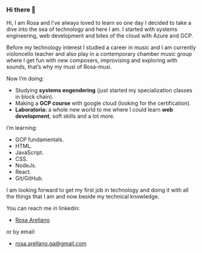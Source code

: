 ### Hi there 👋

Hi, I am Rosa and I’ve always loved to learn so one day I decided to take a dive into the sea of technology and here I am. I started with systems engineering, web development and bites of the cloud with Azure and GCP.

Before my technology interest I studied a career in music and I am currently violoncello teacher and also play in a contemporary chamber music group where I get fun with new composers, improvising and exploring with sounds, that’s why my musi of Rosa-musi.

Now I’m doing:

-	Studying **systems engendering**  (just started my specialization classes in block chain).
-	Making a **GCP course** with google cloud (looking for the certification).
-	**Laboratoria:** a whole new world to me where I could learn **web development**, soft skills and a lot more.


I’m learning:

-	GCP fundamentals.
-	HTML.
-	JavaScript.
-	CSS.
-	NodeJs.
-	React.
-	Git/GitHub.

I am looking forward to get my first job in technology and doing it with all the things that I am and now beside my technical knowledge.

You can reach me in linkedin:
-	[Rosa Arellano](https://www.linkedin.com/in/rosa-arellano/)

or by email:
-	rosa.arellano.ga@gmail.com
